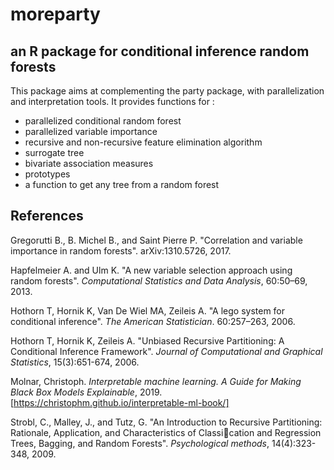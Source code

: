 # moreparty

## an R package for conditional inference random forests

This package aims at complementing the party package, with parallelization and interpretation tools. It provides functions for :

* parallelized conditional random forest
* parallelized variable importance
* recursive and non-recursive feature elimination algorithm
* surrogate tree
* bivariate association measures
* prototypes
* a function to get any tree from a random forest


## References

Gregorutti B., B. Michel B., and Saint Pierre P. "Correlation and variable importance in random forests". arXiv:1310.5726, 2017.

Hapfelmeier A. and Ulm K. "A new variable selection approach using random forests". *Computational Statistics and Data Analysis*, 60:50–69, 2013.

Hothorn T, Hornik K, Van De Wiel MA, Zeileis A. "A lego system for conditional inference". *The American Statistician*. 60:257–263, 2006.

Hothorn T, Hornik K, Zeileis A. "Unbiased Recursive Partitioning: A Conditional Inference Framework". *Journal of Computational and Graphical Statistics*, 15(3):651-674, 2006.

Molnar, Christoph. *Interpretable machine learning. A Guide for Making Black Box Models Explainable*, 2019.
[https://christophm.github.io/interpretable-ml-book/]

Strobl, C., Malley, J., and Tutz, G. "An Introduction to Recursive Partitioning: Rationale, Application, and Characteristics of Classication and Regression Trees, Bagging, and Random Forests". *Psychological methods*, 14(4):323-348, 2009.

